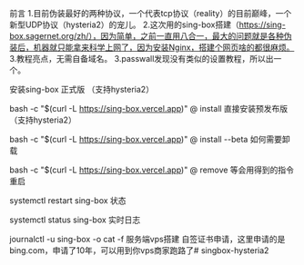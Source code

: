 前言
1.目前伪装最好的两种协议，一个代表tcp协议（reality）的目前巅峰，一个新型UDP协议（hysteria2）的宠儿。
2.这次用的sing-box搭建（https://sing-box.sagernet.org/zh/），因为简单，之前一直用八合一，最大的问题就是各种伪装后，机器就只能拿来科学上网了，因为安装Nginx，搭建个网页啥的都很麻烦。
3.教程亮点，无需自备域名。
3.passwall发现没有类似的设置教程，所以出一个。

安装sing-box
正式版 （支持hysteria2）

bash -c "$(curl -L https://sing-box.vercel.app)" @ install
直接安装预发布版（支持hysteria2）

bash -c "$(curl -L https://sing-box.vercel.app)" @ install --beta
如何需要卸载

bash -c "$(curl -L https://sing-box.vercel.app)" @ remove
等会用得到的指令
重启

systemctl restart sing-box
状态

systemctl status sing-box
实时日志

journalctl -u sing-box -o cat -f
服务端vps搭建
自签证书申请，这里申请的是bing.com，申请了10年，可以用到你vps商家跑路了# singbox-hysteria2
